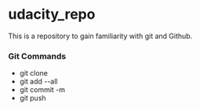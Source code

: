 # udacity_repo
This is a repository to gain familiarity with git and Github.

### Git Commands
* git clone
* git add --all
* git commit -m
* git push